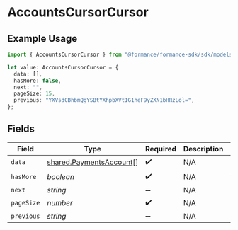 # AccountsCursorCursor

## Example Usage

```typescript
import { AccountsCursorCursor } from "@formance/formance-sdk/sdk/models/shared";

let value: AccountsCursorCursor = {
  data: [],
  hasMore: false,
  next: "",
  pageSize: 15,
  previous: "YXVsdCBhbmQgYSBtYXhpbXVtIG1heF9yZXN1bHRzLol=",
};
```

## Fields

| Field                                                                     | Type                                                                      | Required                                                                  | Description                                                               | Example                                                                   |
| ------------------------------------------------------------------------- | ------------------------------------------------------------------------- | ------------------------------------------------------------------------- | ------------------------------------------------------------------------- | ------------------------------------------------------------------------- |
| `data`                                                                    | [shared.PaymentsAccount](../../../sdk/models/shared/paymentsaccount.md)[] | :heavy_check_mark:                                                        | N/A                                                                       |                                                                           |
| `hasMore`                                                                 | *boolean*                                                                 | :heavy_check_mark:                                                        | N/A                                                                       | false                                                                     |
| `next`                                                                    | *string*                                                                  | :heavy_minus_sign:                                                        | N/A                                                                       |                                                                           |
| `pageSize`                                                                | *number*                                                                  | :heavy_check_mark:                                                        | N/A                                                                       | 15                                                                        |
| `previous`                                                                | *string*                                                                  | :heavy_minus_sign:                                                        | N/A                                                                       | YXVsdCBhbmQgYSBtYXhpbXVtIG1heF9yZXN1bHRzLol=                              |